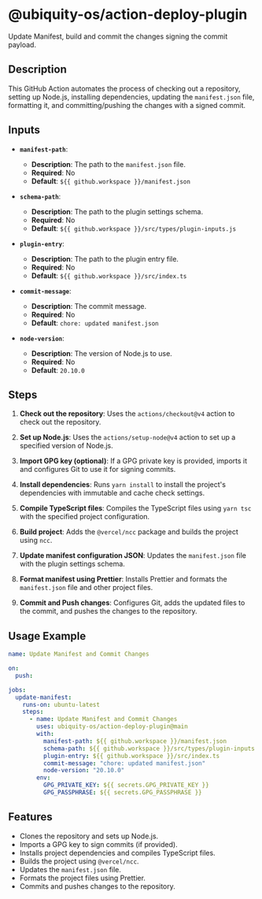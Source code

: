 # @ubiquity-os/action-deploy-plugin

Update Manifest, build and commit the changes signing the commit payload.

## Description

This GitHub Action automates the process of checking out a repository, setting up Node.js, installing dependencies, updating the `manifest.json` file, formatting it, and committing/pushing the changes with a signed commit.

## Inputs

- **`manifest-path`**:
    - **Description**: The path to the `manifest.json` file.
    - **Required**: No
    - **Default**: `${{ github.workspace }}/manifest.json`

- **`schema-path`**:
    - **Description**: The path to the plugin settings schema.
    - **Required**: No
    - **Default**: `${{ github.workspace }}/src/types/plugin-inputs.js`

- **`plugin-entry`**:
    - **Description**: The path to the plugin entry file.
    - **Required**: No
    - **Default**: `${{ github.workspace }}/src/index.ts`

- **`commit-message`**:
    - **Description**: The commit message.
    - **Required**: No
    - **Default**: `chore: updated manifest.json`

- **`node-version`**:
    - **Description**: The version of Node.js to use.
    - **Required**: No
    - **Default**: `20.10.0`

## Steps

1. **Check out the repository**:
   Uses the `actions/checkout@v4` action to check out the repository.

2. **Set up Node.js**:
   Uses the `actions/setup-node@v4` action to set up a specified version of Node.js.

3. **Import GPG key (optional)**:
   If a GPG private key is provided, imports it and configures Git to use it for signing commits.

4. **Install dependencies**:
   Runs `yarn install` to install the project's dependencies with immutable and cache check settings.

5. **Compile TypeScript files**:
   Compiles the TypeScript files using `yarn tsc` with the specified project configuration.

6. **Build project**:
   Adds the `@vercel/ncc` package and builds the project using `ncc`.

7. **Update manifest configuration JSON**:
   Updates the `manifest.json` file with the plugin settings schema.

8. **Format manifest using Prettier**:
   Installs Prettier and formats the `manifest.json` file and other project files.

9. **Commit and Push changes**:
   Configures Git, adds the updated files to the commit, and pushes the changes to the repository.

## Usage Example

```yaml
name: Update Manifest and Commit Changes

on:
  push:

jobs:
  update-manifest:
    runs-on: ubuntu-latest
    steps:
      - name: Update Manifest and Commit Changes
        uses: ubiquity-os/action-deploy-plugin@main
        with:
          manifest-path: ${{ github.workspace }}/manifest.json
          schema-path: ${{ github.workspace }}/src/types/plugin-inputs.js
          plugin-entry: ${{ github.workspace }}/src/index.ts
          commit-message: "chore: updated manifest.json"
          node-version: "20.10.0"
        env:
          GPG_PRIVATE_KEY: ${{ secrets.GPG_PRIVATE_KEY }}
          GPG_PASSPHRASE: ${{ secrets.GPG_PASSPHRASE }}
```

## Features

- Clones the repository and sets up Node.js.
- Imports a GPG key to sign commits (if provided).
- Installs project dependencies and compiles TypeScript files.
- Builds the project using `@vercel/ncc`.
- Updates the `manifest.json` file.
- Formats the project files using Prettier.
- Commits and pushes changes to the repository.

